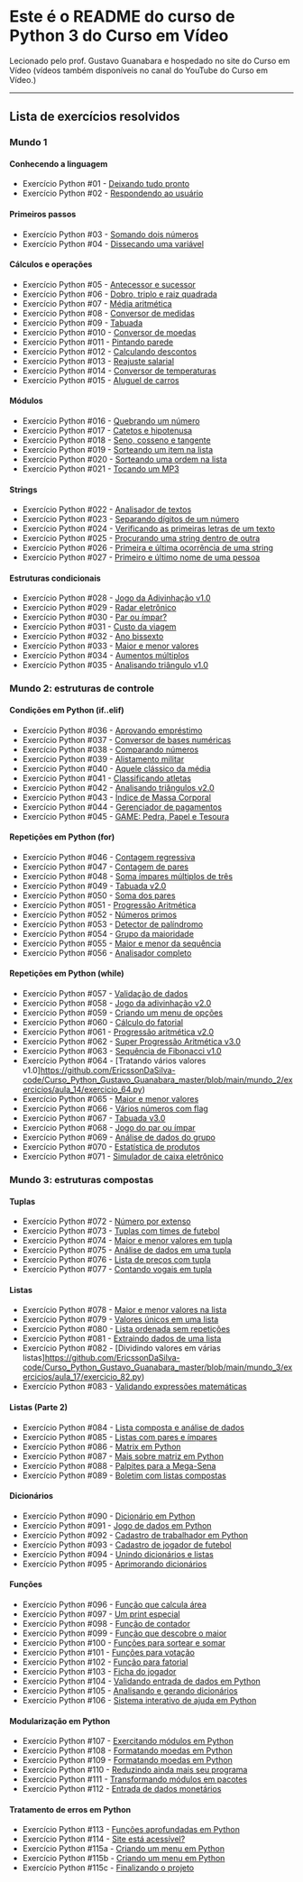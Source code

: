 # Este é o README do curso de Python 3 do Curso em Vídeo

Lecionado pelo prof. Gustavo Guanabara e hospedado no site do Curso em Vídeo (vídeos também disponíveis no canal do YouTube do Curso em Vídeo.)

***

## Lista de exercícios resolvidos

### Mundo 1

#### Conhecendo a linguagem

* Exercício Python #01 - [Deixando tudo pronto](https://github.com/EricssonDaSilva-code/Curso_Python_Gustavo_Guanabara_master/blob/main/mundo_1/exercicios/aula_1_a_5/exercicio_1.py)
* Exercício Python #02 - [Respondendo ao usuário](https://github.com/EricssonDaSilva-code/Curso_Python_Gustavo_Guanabara_master/blob/main/mundo_1/exercicios/aula_1_a_5/exercicio_2.py)

#### Primeiros passos

* Exercício Python #03 - [Somando dois números](https://github.com/EricssonDaSilva-code/Curso_Python_Gustavo_Guanabara_master/blob/main/mundo_1/exercicios/aula_1_a_5/exercicio_3.py)
* Exercício Python #04 - [Dissecando uma variável](https://github.com/EricssonDaSilva-code/Curso_Python_Gustavo_Guanabara_master/blob/main/mundo_1/exercicios/aula_6/exercicio_4.py)

#### Cálculos e operações

* Exercício Python #05 - [Antecessor e sucessor](https://github.com/EricssonDaSilva-code/Curso_Python_Gustavo_Guanabara_master/blob/main/mundo_1/exercicios/aula_7/exercicio_5.py)
* Exercício Python #06 - [Dobro, triplo e raiz quadrada](https://github.com/EricssonDaSilva-code/Curso_Python_Gustavo_Guanabara_master/blob/main/mundo_1/exercicios/aula_7/exercicio_6.py)
* Exercício Python #07 - [Média aritmética](https://github.com/EricssonDaSilva-code/Curso_Python_Gustavo_Guanabara_master/blob/main/mundo_1/exercicios/aula_7/exercicio_7.py)
* Exercício Python #08 - [Conversor de medidas](https://github.com/EricssonDaSilva-code/Curso_Python_Gustavo_Guanabara_master/blob/main/mundo_1/exercicios/aula_7/exercicio_8.py)
* Exercício Python #09 - [Tabuada](https://github.com/EricssonDaSilva-code/Curso_Python_Gustavo_Guanabara_master/blob/main/mundo_1/exercicios/aula_7/exercicio_9.py)
* Exercício Python #010 - [Conversor de moedas](https://github.com/EricssonDaSilva-code/Curso_Python_Gustavo_Guanabara_master/blob/main/mundo_1/exercicios/aula_7/exercicio_10.py)
* Exercício Python #011 - [Pintando parede](https://github.com/EricssonDaSilva-code/Curso_Python_Gustavo_Guanabara_master/blob/main/mundo_1/exercicios/aula_7/exercicio_11.py)
* Exercício Python #012 - [Calculando descontos](https://github.com/EricssonDaSilva-code/Curso_Python_Gustavo_Guanabara_master/blob/main/mundo_1/exercicios/aula_7/exercicio_12.py)
* Exercício Python #013 - [Reajuste salarial](https://github.com/EricssonDaSilva-code/Curso_Python_Gustavo_Guanabara_master/blob/main/mundo_1/exercicios/aula_7/exercicio_5.py)
* Exercício Python #014 - [Conversor de temperaturas](https://github.com/EricssonDaSilva-code/Curso_Python_Gustavo_Guanabara_master/blob/main/mundo_1/exercicios/aula_7/exercicio_13.py)
* Exercício Python #015 - [Aluguel de carros](https://github.com/EricssonDaSilva-code/Curso_Python_Gustavo_Guanabara_master/blob/main/mundo_1/exercicios/aula_7/exercicio_14.py)

#### Módulos

* Exercício Python #016 - [Quebrando um número](https://github.com/EricssonDaSilva-code/Curso_Python_Gustavo_Guanabara_master/blob/main/mundo_1/exercicios/aula_8/exercicio_16.py)
* Exercício Python #017 - [Catetos e hipotenusa](https://github.com/EricssonDaSilva-code/Curso_Python_Gustavo_Guanabara_master/blob/main/mundo_1/exercicios/aula_8/exercicio_17.py)
* Exercício Python #018 - [Seno, cosseno e tangente](https://github.com/EricssonDaSilva-code/Curso_Python_Gustavo_Guanabara_master/blob/main/mundo_1/exercicios/aula_8/exercicio_18.py)
* Exercício Python #019 - [Sorteando um item na lista](https://github.com/EricssonDaSilva-code/Curso_Python_Gustavo_Guanabara_master/blob/main/mundo_1/exercicios/aula_8/exercicio_19.py)
* Exercício Python #020 - [Sorteando uma ordem na lista](https://github.com/EricssonDaSilva-code/Curso_Python_Gustavo_Guanabara_master/blob/main/mundo_1/exercicios/aula_8/exercicio_20.py)
* Exercício Python #021 - [Tocando um MP3](https://github.com/EricssonDaSilva-code/Curso_Python_Gustavo_Guanabara_master/blob/main/mundo_1/exercicios/aula_8/exercicio_21.py)

#### Strings

* Exercício Python #022 - [Analisador de textos](https://github.com/EricssonDaSilva-code/Curso_Python_Gustavo_Guanabara_master/blob/main/mundo_1/exercicios/aula_9/exercicio_22.py)
* Exercício Python #023 - [Separando dígitos de um número](https://github.com/EricssonDaSilva-code/Curso_Python_Gustavo_Guanabara_master/blob/main/mundo_1/exercicios/aula_9/exercicio_23.py)
* Exercício Python #024 - [Verificando as primeiras letras de um texto](https://github.com/EricssonDaSilva-code/Curso_Python_Gustavo_Guanabara_master/blob/main/mundo_1/exercicios/aula_9/exercicio_24.py)
* Exercício Python #025 - [Procurando uma string dentro de outra](https://github.com/EricssonDaSilva-code/Curso_Python_Gustavo_Guanabara_master/blob/main/mundo_1/exercicios/aula_9/exercicio_25.py)
* Exercício Python #026 - [Primeira e última ocorrência de uma string](https://github.com/EricssonDaSilva-code/Curso_Python_Gustavo_Guanabara_master/blob/main/mundo_1/exercicios/aula_9/exercicio_26.py)
* Exercício Python #027 - [Primeiro e último nome de uma pessoa](https://github.com/EricssonDaSilva-code/Curso_Python_Gustavo_Guanabara_master/blob/main/mundo_1/exercicios/aula_9/exercicio_27.py)

#### Estruturas condicionais

* Exercício Python #028 - [Jogo da Adivinhação v1.0](https://github.com/EricssonDaSilva-code/Curso_Python_Gustavo_Guanabara_master/blob/main/mundo_1/exercicios/aula_10/exercicio_28.py)
* Exercício Python #029 - [Radar eletrônico](https://github.com/EricssonDaSilva-code/Curso_Python_Gustavo_Guanabara_master/blob/main/mundo_1/exercicios/aula_10/exercicio_29.py)
* Exercício Python #030 - [Par ou ímpar?](https://github.com/EricssonDaSilva-code/Curso_Python_Gustavo_Guanabara_master/blob/main/mundo_1/exercicios/aula_10/exercicio_30.py)
* Exercício Python #031 - [Custo da viagem](https://github.com/EricssonDaSilva-code/Curso_Python_Gustavo_Guanabara_master/blob/main/mundo_1/exercicios/aula_10/exercicio_31.py)
* Exercício Python #032 - [Ano bissexto](https://github.com/EricssonDaSilva-code/Curso_Python_Gustavo_Guanabara_master/blob/main/mundo_1/exercicios/aula_10/exercicio_32.py)
* Exercício Python #033 - [Maior e menor valores](https://github.com/EricssonDaSilva-code/Curso_Python_Gustavo_Guanabara_master/blob/main/mundo_1/exercicios/aula_10/exercicio_33.py)
* Exercício Python #034 - [Aumentos múltiplos](https://github.com/EricssonDaSilva-code/Curso_Python_Gustavo_Guanabara_master/blob/main/mundo_1/exercicios/aula_10/exercicio_34.py)
* Exercício Python #035 - [Analisando triângulo v1.0](https://github.com/EricssonDaSilva-code/Curso_Python_Gustavo_Guanabara_master/blob/main/mundo_1/exercicios/aula_10/exercicio_35.py)

### Mundo 2: estruturas de controle

#### Condições em Python (if..elif)

* Exercício Python #036 - [Aprovando empréstimo](https://github.com/EricssonDaSilva-code/Curso_Python_Gustavo_Guanabara_master/blob/main/mundo_2/exercicios/aula_12/exercicio_36.py)
* Exercício Python #037 - [Conversor de bases numéricas](https://github.com/EricssonDaSilva-code/Curso_Python_Gustavo_Guanabara_master/blob/main/mundo_2/exercicios/aula_12/exercicio_37.py)
* Exercício Python #038 - [Comparando números](https://github.com/EricssonDaSilva-code/Curso_Python_Gustavo_Guanabara_master/blob/main/mundo_2/exercicios/aula_12/exercicio_38.py)
* Exercício Python #039 - [Alistamento militar](https://github.com/EricssonDaSilva-code/Curso_Python_Gustavo_Guanabara_master/blob/main/mundo_2/exercicios/aula_12/exercicio_39.py)
* Exercício Python #040 - [Aquele clássico da média](https://github.com/EricssonDaSilva-code/Curso_Python_Gustavo_Guanabara_master/blob/main/mundo_2/exercicios/aula_12/exercicio_40.py)
* Exercício Python #041 - [Classificando atletas](https://github.com/EricssonDaSilva-code/Curso_Python_Gustavo_Guanabara_master/blob/main/mundo_2/exercicios/aula_12/exercicio_41.py)
* Exercício Python #042 - [Analisando triângulos v2.0](https://github.com/EricssonDaSilva-code/Curso_Python_Gustavo_Guanabara_master/blob/main/mundo_2/exercicios/aula_12/exercicio_42.py)
* Exercício Python #043 - [Índice de Massa Corporal](https://github.com/EricssonDaSilva-code/Curso_Python_Gustavo_Guanabara_master/blob/main/mundo_2/exercicios/aula_12/exercicio_43.py)
* Exercício Python #044 - [Gerenciador de pagamentos](https://github.com/EricssonDaSilva-code/Curso_Python_Gustavo_Guanabara_master/blob/main/mundo_2/exercicios/aula_12/exercicio_44.py)
* Exercício Python #045 - [GAME: Pedra, Papel e Tesoura](https://github.com/EricssonDaSilva-code/Curso_Python_Gustavo_Guanabara_master/blob/main/mundo_2/exercicios/aula_12/exercicio_45.py)

#### Repetições em Python (for)

* Exercício Python #046 - [Contagem regressiva](https://github.com/EricssonDaSilva-code/Curso_Python_Gustavo_Guanabara_master/blob/main/mundo_2/exercicios/aula_13/exercicio_46.py)
* Exercício Python #047 - [Contagem de pares](https://github.com/EricssonDaSilva-code/Curso_Python_Gustavo_Guanabara_master/blob/main/mundo_2/exercicios/aula_13/exercicio_47.py)
* Exercício Python #048 - [Soma ímpares múltiplos de três](https://github.com/EricssonDaSilva-code/Curso_Python_Gustavo_Guanabara_master/blob/main/mundo_2/exercicios/aula_13/exercicio_48.py)
* Exercício Python #049 - [Tabuada v2.0](https://github.com/EricssonDaSilva-code/Curso_Python_Gustavo_Guanabara_master/blob/main/mundo_2/exercicios/aula_13/exercicio_49.py)
* Exercício Python #050 - [Soma dos pares](https://github.com/EricssonDaSilva-code/Curso_Python_Gustavo_Guanabara_master/blob/main/mundo_2/exercicios/aula_13/exercicio_50.py)
* Exercício Python #051 - [Progressão Aritmética](https://github.com/EricssonDaSilva-code/Curso_Python_Gustavo_Guanabara_master/blob/main/mundo_2/exercicios/aula_13/exercicio_51.py)
* Exercício Python #052 - [Números primos](https://github.com/EricssonDaSilva-code/Curso_Python_Gustavo_Guanabara_master/blob/main/mundo_2/exercicios/aula_13/exercicio_52.py)
* Exercício Python #053 - [Detector de palíndromo](https://github.com/EricssonDaSilva-code/Curso_Python_Gustavo_Guanabara_master/blob/main/mundo_2/exercicios/aula_13/exercicio_53.py)
* Exercício Python #054 - [Grupo da maioridade](https://github.com/EricssonDaSilva-code/Curso_Python_Gustavo_Guanabara_master/blob/main/mundo_2/exercicios/aula_13/exercicio_54.py)
* Exercício Python #055 - [Maior e menor da sequência](https://github.com/EricssonDaSilva-code/Curso_Python_Gustavo_Guanabara_master/blob/main/mundo_2/exercicios/aula_13/exercicio_55.py)
* Exercício Python #056 - [Analisador completo](https://github.com/EricssonDaSilva-code/Curso_Python_Gustavo_Guanabara_master/blob/main/mundo_2/exercicios/aula_13/exercicio_56.py)

#### Repetições em Python (while)

* Exercício Python #057 - [Validação de dados](https://github.com/EricssonDaSilva-code/Curso_Python_Gustavo_Guanabara_master/blob/main/mundo_2/exercicios/aula_14/exercicio_57.py)
* Exercício Python #058 - [Jogo da adivinhação v2.0](https://github.com/EricssonDaSilva-code/Curso_Python_Gustavo_Guanabara_master/blob/main/mundo_2/exercicios/aula_14/exercicio_58.py)
* Exercício Python #059 - [Criando um menu de opções](https://github.com/EricssonDaSilva-code/Curso_Python_Gustavo_Guanabara_master/blob/main/mundo_2/exercicios/aula_14/exercicio_59.py)
* Exercício Python #060 - [Cálculo do fatorial](https://github.com/EricssonDaSilva-code/Curso_Python_Gustavo_Guanabara_master/blob/main/mundo_2/exercicios/aula_14/exercicio_60.py)
* Exercício Python #061 - [Progressão aritmética v2.0](https://github.com/EricssonDaSilva-code/Curso_Python_Gustavo_Guanabara_master/blob/main/mundo_2/exercicios/aula_14/exercicio_61.py)
* Exercício Python #062 - [Super Progressão Aritmética v3.0](https://github.com/EricssonDaSilva-code/Curso_Python_Gustavo_Guanabara_master/blob/main/mundo_2/exercicios/aula_14/exercicio_62.py)
* Exercício Python #063 - [Sequência de Fibonacci v1.0](https://github.com/EricssonDaSilva-code/Curso_Python_Gustavo_Guanabara_master/blob/main/mundo_2/exercicios/aula_14/exercicio_63.py)
* Exercício Python #064 - [Tratando vários valores v1.0]https://github.com/EricssonDaSilva-code/Curso_Python_Gustavo_Guanabara_master/blob/main/mundo_2/exercicios/aula_14/exercicio_64.py)
* Exercício Python #065 - [Maior e menor valores](https://github.com/EricssonDaSilva-code/Curso_Python_Gustavo_Guanabara_master/blob/main/mundo_2/exercicios/aula_14/exercicio_65.py)
* Exercício Python #066 - [Vários números com flag](https://github.com/EricssonDaSilva-code/Curso_Python_Gustavo_Guanabara_master/blob/main/mundo_2/exercicios/aula_15/exercicio_66.py)
* Exercício Python #067 - [Tabuada v3.0](https://github.com/EricssonDaSilva-code/Curso_Python_Gustavo_Guanabara_master/blob/main/mundo_2/exercicios/aula_15/exercicio_67.py)
* Exercício Python #068 - [Jogo do par ou ímpar](https://github.com/EricssonDaSilva-code/Curso_Python_Gustavo_Guanabara_master/blob/main/mundo_2/exercicios/aula_15/exercicio_68py)
* Exercício Python #069 - [Análise de dados do grupo](https://github.com/EricssonDaSilva-code/Curso_Python_Gustavo_Guanabara_master/blob/main/mundo_2/exercicios/aula_15/exercicio_69.py)
* Exercício Python #070 - [Estatística de produtos](https://github.com/EricssonDaSilva-code/Curso_Python_Gustavo_Guanabara_master/blob/main/mundo_2/exercicios/aula_15/exercicio_70.py)
* Exercício Python #071 - [Simulador de caixa eletrônico](https://github.com/EricssonDaSilva-code/Curso_Python_Gustavo_Guanabara_master/blob/main/mundo_2/exercicios/aula_15/exercicio_71.py)

### Mundo 3: estruturas compostas

#### Tuplas

* Exercício Python #072 - [Número por extenso](https://github.com/EricssonDaSilva-code/Curso_Python_Gustavo_Guanabara_master/blob/main/mundo_3/exercicios/aula_16/exercicio_72.py)
* Exercício Python #073 - [Tuplas com times de futebol](https://github.com/EricssonDaSilva-code/Curso_Python_Gustavo_Guanabara_master/blob/main/mundo_3/exercicios/aula_16/exercicio_73.py)
* Exercício Python #074 - [Maior e menor valores em tupla](https://github.com/EricssonDaSilva-code/Curso_Python_Gustavo_Guanabara_master/blob/main/mundo_3/exercicios/aula_16/exercicio_74.py)
* Exercício Python #075 - [Análise de dados em uma tupla](https://github.com/EricssonDaSilva-code/Curso_Python_Gustavo_Guanabara_master/blob/main/mundo_3/exercicios/aula_16/exercicio_75.py)
* Exercício Python #076 - [Lista de preços com tupla](https://github.com/EricssonDaSilva-code/Curso_Python_Gustavo_Guanabara_master/blob/main/mundo_3/exercicios/aula_16/exercicio_76.py)
* Exercício Python #077 - [Contando vogais em tupla](https://github.com/EricssonDaSilva-code/Curso_Python_Gustavo_Guanabara_master/blob/main/mundo_3/exercicios/aula_16/exercicio_77.py)

#### Listas

* Exercício Python #078 - [Maior e menor valores na lista](https://github.com/EricssonDaSilva-code/Curso_Python_Gustavo_Guanabara_master/blob/main/mundo_3/exercicios/aula_17/exercicio_78.py)
* Exercício Python #079 - [Valores únicos em uma lista](https://github.com/EricssonDaSilva-code/Curso_Python_Gustavo_Guanabara_master/blob/main/mundo_3/exercicios/aula_17/exercicio_79.py)
* Exercício Python #080 - [Lista ordenada sem repetições](https://github.com/EricssonDaSilva-code/Curso_Python_Gustavo_Guanabara_master/blob/main/mundo_3/exercicios/aula_17/exercicio_80.py)
* Exercício Python #081 - [Extraindo dados de uma lista](https://github.com/EricssonDaSilva-code/Curso_Python_Gustavo_Guanabara_master/blob/main/mundo_3/exercicios/aula_17/exercicio_81.py)
* Exercício Python #082 - [Dividindo valores em várias listas]https://github.com/EricssonDaSilva-code/Curso_Python_Gustavo_Guanabara_master/blob/main/mundo_3/exercicios/aula_17/exercicio_82.py)
* Exercício Python #083 - [Validando expressões matemáticas](https://github.com/EricssonDaSilva-code/Curso_Python_Gustavo_Guanabara_master/blob/main/mundo_3/exercicios/aula_17/exercicio_83.py)

#### Listas (Parte 2)

* Exercício Python #084 - [Lista composta e análise de dados](https://github.com/EricssonDaSilva-code/Curso_Python_Gustavo_Guanabara_master/blob/main/mundo_3/exercicios/aula_18/exercicio_84.py)
* Exercício Python #085 - [Listas com pares e ímpares](https://github.com/EricssonDaSilva-code/Curso_Python_Gustavo_Guanabara_master/blob/main/mundo_3/exercicios/aula_18/exercicio_85.py)
* Exercício Python #086 - [Matrix em Python](https://github.com/EricssonDaSilva-code/Curso_Python_Gustavo_Guanabara_master/blob/main/mundo_3/exercicios/aula_18/exercicio_86.py)
* Exercício Python #087 - [Mais sobre matriz em Python](https://github.com/EricssonDaSilva-code/Curso_Python_Gustavo_Guanabara_master/blob/main/mundo_3/exercicios/aula_18/exercicio_87.py)
* Exercício Python #088 - [Palpites para a Mega-Sena](https://github.com/EricssonDaSilva-code/Curso_Python_Gustavo_Guanabara_master/blob/main/mundo_3/exercicios/aula_18/exercicio_88.py)
* Exercício Python #089 - [Boletim com listas compostas](https://github.com/EricssonDaSilva-code/Curso_Python_Gustavo_Guanabara_master/blob/main/mundo_3/exercicios/aula_18/exercicio_89.py)

#### Dicionários

* Exercício Python #090 - [Dicionário em Python](https://github.com/EricssonDaSilva-code/Curso_Python_Gustavo_Guanabara_master/blob/main/mundo_3/exercicios/aula_19/exercicio_90.py)
* Exercício Python #091 - [Jogo de dados em Python](https://github.com/EricssonDaSilva-code/Curso_Python_Gustavo_Guanabara_master/blob/main/mundo_3/exercicios/aula_19/exercicio_91.py)
* Exercício Python #092 - [Cadastro de trabalhador em Python](https://github.com/EricssonDaSilva-code/Curso_Python_Gustavo_Guanabara_master/blob/main/mundo_3/exercicios/aula_19/exercicio_92.py)
* Exercício Python #093 - [Cadastro de jogador de futebol](https://github.com/EricssonDaSilva-code/Curso_Python_Gustavo_Guanabara_master/blob/main/mundo_3/exercicios/aula_19/exercicio_93.py)
* Exercício Python #094 - [Unindo dicionários e listas](https://github.com/EricssonDaSilva-code/Curso_Python_Gustavo_Guanabara_master/blob/main/mundo_3/exercicios/aula_19/exercicio_94.py)
* Exercício Python #095 - [Aprimorando dicionários](https://github.com/EricssonDaSilva-code/Curso_Python_Gustavo_Guanabara_master/blob/main/mundo_3/exercicios/aula_19/exercicio_95.py)

#### Funções

* Exercício Python #096 - [Função que calcula área](https://github.com/EricssonDaSilva-code/Curso_Python_Gustavo_Guanabara_master/blob/main/mundo_3/exercicios/aula_20/exercicio_96.py)
* Exercício Python #097 - [Um print especial](https://github.com/EricssonDaSilva-code/Curso_Python_Gustavo_Guanabara_master/blob/main/mundo_3/exercicios/aula_20/exercicio_97.py)
* Exercício Python #098 - [Função de contador](https://github.com/EricssonDaSilva-code/Curso_Python_Gustavo_Guanabara_master/blob/main/mundo_3/exercicios/aula_20/exercicio_98.py)
* Exercício Python #099 - [Função que descobre o maior](https://github.com/EricssonDaSilva-code/Curso_Python_Gustavo_Guanabara_master/blob/main/mundo_3/exercicios/aula_20/exercicio_99.py)
* Exercício Python #100 - [Funções para sortear e somar](https://github.com/EricssonDaSilva-code/Curso_Python_Gustavo_Guanabara_master/blob/main/mundo_3/exercicios/aula_20/exercicio_100.py)
* Exercício Python #101 - [Funções para votação](https://github.com/EricssonDaSilva-code/Curso_Python_Gustavo_Guanabara_master/blob/main/mundo_3/exercicios/aula_21/exercicio_101.py)
* Exercício Python #102 - [Função para fatorial](https://github.com/EricssonDaSilva-code/Curso_Python_Gustavo_Guanabara_master/blob/main/mundo_3/exercicios/aula_21/exercicio_102.py)
* Exercício Python #103 - [Ficha do jogador](https://github.com/EricssonDaSilva-code/Curso_Python_Gustavo_Guanabara_master/blob/main/mundo_3/exercicios/aula_21/exercicio_103.py)
* Exercício Python #104 - [Validando entrada de dados em Python](https://github.com/EricssonDaSilva-code/Curso_Python_Gustavo_Guanabara_master/blob/main/mundo_3/exercicios/aula_21/exercicio_104.py)
* Exercício Python #105 - [Analisando e gerando dicionários](https://github.com/EricssonDaSilva-code/Curso_Python_Gustavo_Guanabara_master/blob/main/mundo_3/exercicios/aula_21/exercicio_105.py)
* Exercício Python #106 - [Sistema interativo de ajuda em Python](https://github.com/guiemi-learning-center/curso-python-gustavo-guanabara/blob/master/mundo_3/aula_21/desafio_106.py)

#### Modularização em Python

* Exercício Python #107 - [Exercitando módulos em Python](https://github.com/EricssonDaSilva-code/Curso_Python_Gustavo_Guanabara_master/blob/main/mundo_3/exercicios/aula_22/exercicio_107.py)
* Exercício Python #108 - [Formatando moedas em Python](https://github.com/EricssonDaSilva-code/Curso_Python_Gustavo_Guanabara_master/blob/main/mundo_3/exercicios/aula_22/exercicio_108.py)
* Exercício Python #109 - [Formatando moedas em Python](https://github.com/EricssonDaSilva-code/Curso_Python_Gustavo_Guanabara_master/blob/main/mundo_3/exercicios/aula_22/exercicio_109.py)
* Exercício Python #110 - [Reduzindo ainda mais seu programa](https://github.com/EricssonDaSilva-code/Curso_Python_Gustavo_Guanabara_master/blob/main/mundo_3/exercicios/aula_22/exercicio_110.py)
* Exercício Python #111 - [Transformando módulos em pacotes](https://github.com/EricssonDaSilva-code/Curso_Python_Gustavo_Guanabara_master/blob/main/mundo_3/exercicios/aula_22/exercicio_111.py)
* Exercício Python #112 - [Entrada de dados monetários](https://github.com/EricssonDaSilva-code/Curso_Python_Gustavo_Guanabara_master/blob/main/mundo_3/exercicios/aula_22/exercicio_112.py)

#### Tratamento de erros em Python

* Exercício Python #113 - [Funções aprofundadas em Python](https://github.com/EricssonDaSilva-code/Curso_Python_Gustavo_Guanabara_master/blob/main/mundo_3/exercicios/aula_23/exercicio_113.py)
* Exercício Python #114 - [Site está acessível?](https://github.com/EricssonDaSilva-code/Curso_Python_Gustavo_Guanabara_master/blob/main/mundo_3/exercicios/aula_23/exercicio_114.py)
* Exercício Python #115a - [Criando um menu em Python](https://github.com/EricssonDaSilva-code/Curso_Python_Gustavo_Guanabara_master/blob/main/mundo_3/exercicios/aula_23/exercicio_115_a.py)
* Exercício Python #115b - [Criando um menu em Python](https://github.com/EricssonDaSilva-code/Curso_Python_Gustavo_Guanabara_master/blob/main/mundo_3/exercicios/aula_23/exercicio_115_b.py)
* Exercício Python #115c - [Finalizando o projeto](https://github.com/EricssonDaSilva-code/Curso_Python_Gustavo_Guanabara_master/blob/main/mundo_3/exercicios/aula_23/exercicio_115_c.py)
